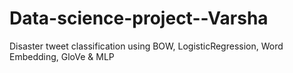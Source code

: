 # Data-science-project--Varsha

Disaster tweet classification using BOW, LogisticRegression, Word Embedding, GloVe & MLP
